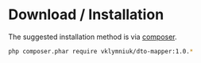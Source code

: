 
# Download / Installation

The suggested installation method is via [composer](https://getcomposer.org/).

```sh
php composer.phar require vklymniuk/dto-mapper:1.0.*
```